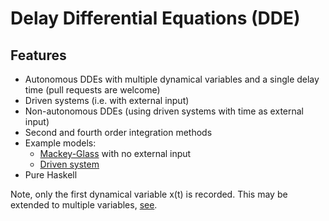 # Delay Differential Equations (DDE)

## Features

* Autonomous DDEs with multiple dynamical variables and a single delay time (pull requests are welcome)
* Driven systems (i.e. with external input)
* Non-autonomous DDEs (using driven systems with time as external input)
* Second and fourth order integration methods
* Example models:
   * [Mackey-Glass](https://github.com/masterdezign/dde/blob/master/examples/MackeyGlass/Main.hs) with no external input
   * [Driven system](https://github.com/masterdezign/dde/blob/d22c6ff82fd56c29289366a057f3d733a23844d0/dde/Numeric/DDE/Model.hs#L60)
* Pure Haskell

Note, only the first dynamical variable x(t) is recorded. This may be extended to multiple variables,
[see](https://github.com/masterdezign/dde/blob/9c5321cbd5788ebc96bd8920cb6dd460d3035521/dde/Numeric/DDE.hs#L164).
